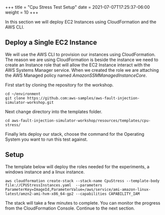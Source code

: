 +++
title = "Cpu Stress Test Setup"
date =  2021-07-07T17:25:37-06:00
weight = 10
+++

In this section we will deploy EC2 Instances using CloudFormation and the AWS CLI. 

## Deploy a Single EC2 Instance

We will use the AWS CLI to provision our instances using CloudFormation. The reason we are using CloudFormation is beside the instance we need to create an Instance role that will allow the EC2 Instance interact with the AWS Systems Manager service. When we created the role we are attaching the AWS Managed policy named *AmazonSSMManagedInstanceCore*.


First start by cloning the repository for the workshop.

```
cd ~/environment
git clone https://github.com:aws-samples/aws-fault-injection-simulator-workshop.git
```

Next change directory into the templates folder.

```
cd aws-fault-injection-simulator-workshop/resources/templates/cpu-stress/
```

Finally lets deploy our stack, choose the command for the Operating System you want to run this test against.

## Setup

The template below will deploy the roles needed for the experiments, a windows instance and a linux instance. 

```
aws cloudformation create-stack --stack-name CpuStress --template-body file://CPUStressInstances.yaml  --parameters ParameterKey=ImageId,ParameterValue=/aws/service/ami-amazon-linux-latest/amzn2-ami-hvm-x86_64-gp2 --capabilities CAPABILITY_IAM
```

The stack will take a few minutes to complete. 
You can monitor the progress from the CloudFormation Console. 
Continue to the next section.